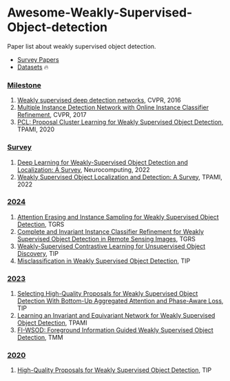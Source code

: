 # Awesome-Weakly-Supervised-Object-detection
Paper list about weakly supervised object detection.

- [Survey Papers](#Survey)
- [Datasets](#survey-papers-)  :fire:



### [Milestone](#content)
1. [Weakly supervised deep detection networks](https://ieeexplore.ieee.org/document/7780680), CVPR, 2016
2. [Multiple Instance Detection Network with Online Instance Classifier Refinement](https://openaccess.thecvf.com/content_cvpr_2017/papers/Tang_Multiple_Instance_Detection_CVPR_2017_paper.pdf), CVPR, 2017
3. [PCL: Proposal Cluster Learning for Weakly Supervised Object Detection](https://ieeexplore.ieee.org/document/8493315), TPAMI, 2020

### [Survey](#survey) <span id="survey-papers-"></span>
1. [Deep Learning for Weakly-Supervised Object Detection and Localization: A Survey](https://www.sciencedirect.com/science/article/abs/pii/S0925231222001175), Neurocomputing, 2022
2. [Weakly Supervised Object Localization and Detection: A Survey](https://ieeexplore.ieee.org/document/9409690), TPAMI, 2022

   
### [2024](#2024)
1. [Attention Erasing and Instance Sampling for Weakly Supervised Object Detection](https://ieeexplore.ieee.org/document/10345589), TGRS
2. [Complete and Invariant Instance Classifier Refinement for Weakly Supervised Object Detection in Remote Sensing Images](https://ieeexplore.ieee.org/document/10547062), TGRS
3. [Weakly-Supervised Contrastive Learning for Unsupervised Object Discovery](https://ieeexplore.ieee.org/document/10482848), TIP
4. [Misclassification in Weakly Supervised Object Detection](https://ieeexplore.ieee.org/document/10539052), TIP

### [2023](#2023)
1. [Selecting High-Quality Proposals for Weakly Supervised Object Detection With Bottom-Up Aggregated Attention and Phase-Aware Loss](https://ieeexplore.ieee.org/document/10003247), TIP
2. [Learning an Invariant and Equivariant Network for Weakly Supervised Object Detection](https://ieeexplore.ieee.org/document/10123080), TPAMI
3. [FI-WSOD: Foreground Information Guided Weakly Supervised Object Detection](https://ieeexplore.ieee.org/document/9854139), TMM

### [2020](#2020)
1. [High-Quality Proposals for Weakly Supervised Object Detection](https://ieeexplore.ieee.org/document/9069411), TIP
